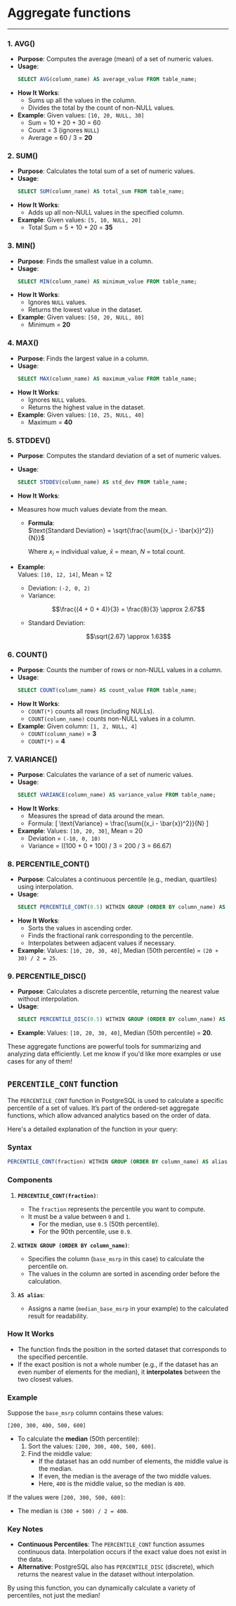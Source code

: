 # Aggregate functions

---

### **1. AVG()**
- **Purpose**: Computes the average (mean) of a set of numeric values.
- **Usage**:
  ```sql
  SELECT AVG(column_name) AS average_value FROM table_name;
  ```
- **How It Works**:
  - Sums up all the values in the column.
  - Divides the total by the count of non-NULL values.
- **Example**:
  Given values: `[10, 20, NULL, 30]`
  - Sum = 10 + 20 + 30 = 60
  - Count = 3 (ignores `NULL`)
  - Average = 60 / 3 = **20**


### **2. SUM()**
- **Purpose**: Calculates the total sum of a set of numeric values.
- **Usage**:
  ```sql
  SELECT SUM(column_name) AS total_sum FROM table_name;
  ```
- **How It Works**:
  - Adds up all non-NULL values in the specified column.
- **Example**:
  Given values: `[5, 10, NULL, 20]`
  - Total Sum = 5 + 10 + 20 = **35**


### **3. MIN()**
- **Purpose**: Finds the smallest value in a column.
- **Usage**:
  ```sql
  SELECT MIN(column_name) AS minimum_value FROM table_name;
  ```
- **How It Works**:
  - Ignores `NULL` values.
  - Returns the lowest value in the dataset.
- **Example**:
  Given values: `[50, 20, NULL, 80]`
  - Minimum = **20**


### **4. MAX()**
- **Purpose**: Finds the largest value in a column.
- **Usage**:
  ```sql
  SELECT MAX(column_name) AS maximum_value FROM table_name;
  ```
- **How It Works**:
  - Ignores `NULL` values.
  - Returns the highest value in the dataset.
- **Example**:
  Given values: `[10, 25, NULL, 40]`
  - Maximum = **40**


### **5. STDDEV()**
- **Purpose**: Computes the standard deviation of a set of numeric values.
- **Usage**:
  ```sql
  SELECT STDDEV(column_name) AS std_dev FROM table_name;
  ```
- **How It Works**:

- Measures how much values deviate from the mean.  
  - **Formula**:  
    $\text{Standard Deviation} = \sqrt{\frac{\sum{(x_i - \bar{x})^2}}{N}}$
    
    Where $x_i$ = individual value, $\bar{x}$ = mean, $N$ = total count.  

- **Example**:  
  Values: `[10, 12, 14]`, Mean = 12  
  - Deviation: `(-2, 0, 2)`  
  - Variance:  
    ```math
    \frac{(4 + 0 + 4)}{3} = \frac{8}{3} \approx 2.67
    ```
  - Standard Deviation:  
    ```math
    \sqrt{2.67} \approx 1.63
    ```

### **6. COUNT()**
- **Purpose**: Counts the number of rows or non-NULL values in a column.
- **Usage**:
  ```sql
  SELECT COUNT(column_name) AS count_value FROM table_name;
  ```
- **How It Works**:
  - `COUNT(*)` counts all rows (including NULLs).
  - `COUNT(column_name)` counts non-NULL values in a column.
- **Example**:
  Given column: `[1, 2, NULL, 4]`
  - `COUNT(column_name)` = **3**
  - `COUNT(*)` = **4**


### **7. VARIANCE()**
- **Purpose**: Calculates the variance of a set of numeric values.
- **Usage**:
  ```sql
  SELECT VARIANCE(column_name) AS variance_value FROM table_name;
  ```
- **How It Works**:
  - Measures the spread of data around the mean.
  - Formula:
    \[
    \text{Variance} = \frac{\sum{(x_i - \bar{x})^2}}{N}
    \]
- **Example**:
  Values: `[10, 20, 30]`, Mean = 20
  - Deviation = `(-10, 0, 10)`
  - Variance = \((100 + 0 + 100) / 3 = 200 / 3 = 66.67\)


### **8. PERCENTILE_CONT()**
- **Purpose**: Calculates a continuous percentile (e.g., median, quartiles) using interpolation.
- **Usage**:
  ```sql
  SELECT PERCENTILE_CONT(0.5) WITHIN GROUP (ORDER BY column_name) AS median_value FROM table_name;
  ```
- **How It Works**:
  - Sorts the values in ascending order.
  - Finds the fractional rank corresponding to the percentile.
  - Interpolates between adjacent values if necessary.
- **Example**:
  Values: `[10, 20, 30, 40]`, Median (50th percentile) = `(20 + 30) / 2 = 25`.


### **9. PERCENTILE_DISC()**
- **Purpose**: Calculates a discrete percentile, returning the nearest value without interpolation.
- **Usage**:
  ```sql
  SELECT PERCENTILE_DISC(0.5) WITHIN GROUP (ORDER BY column_name) AS median_value FROM table_name;
  ```
- **Example**:
  Values: `[10, 20, 30, 40]`, Median (50th percentile) = **20**.


These aggregate functions are powerful tools for summarizing and analyzing data efficiently. Let me know if you'd like more examples or use cases for any of them!



## `PERCENTILE_CONT` function

The `PERCENTILE_CONT` function in PostgreSQL is used to calculate a specific percentile of a set of values. It’s part of the ordered-set aggregate functions, which allow advanced analytics based on the order of data. 

Here's a detailed explanation of the function in your query:

### **Syntax**
```sql
PERCENTILE_CONT(fraction) WITHIN GROUP (ORDER BY column_name) AS alias
```

### **Components**
1. **`PERCENTILE_CONT(fraction)`**:
   - The `fraction` represents the percentile you want to compute.
   - It must be a value between `0` and `1`.
     - For the median, use `0.5` (50th percentile).
     - For the 90th percentile, use `0.9`.

2. **`WITHIN GROUP (ORDER BY column_name)`**:
   - Specifies the column (`base_msrp` in this case) to calculate the percentile on.
   - The values in the column are sorted in ascending order before the calculation.

3. **`AS alias`**:
   - Assigns a name (`median_base_msrp` in your example) to the calculated result for readability.

### **How It Works**
- The function finds the position in the sorted dataset that corresponds to the specified percentile. 
- If the exact position is not a whole number (e.g., if the dataset has an even number of elements for the median), it **interpolates** between the two closest values.

### **Example**
Suppose the `base_msrp` column contains these values:
```
[200, 300, 400, 500, 600]
```

- To calculate the **median** (50th percentile):
  1. Sort the values: `[200, 300, 400, 500, 600]`.
  2. Find the middle value:
     - If the dataset has an odd number of elements, the middle value is the median.
     - If even, the median is the average of the two middle values.
     - Here, `400` is the middle value, so the median is `400`.

If the values were `[200, 300, 500, 600]`:
  - The median is `(300 + 500) / 2 = 400`.

### **Key Notes**
- **Continuous Percentiles**: The `PERCENTILE_CONT` function assumes continuous data. Interpolation occurs if the exact value does not exist in the data.
- **Alternative**: PostgreSQL also has `PERCENTILE_DISC` (discrete), which returns the nearest value in the dataset without interpolation.

By using this function, you can dynamically calculate a variety of percentiles, not just the median!